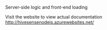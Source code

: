 Server-side logic and front-end loading

Visit the website to view actual documentation
http://hivesensenodejs.azurewebsites.net/